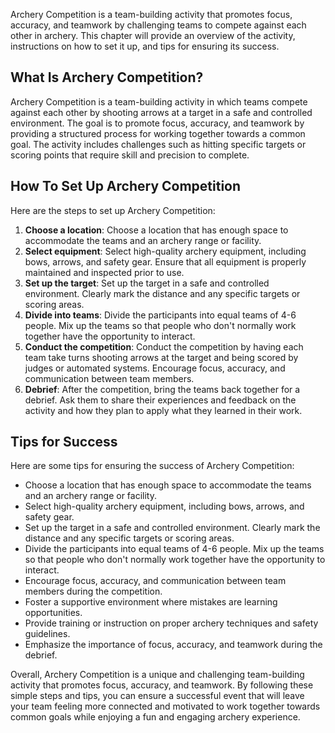 
Archery Competition is a team-building activity that promotes focus, accuracy, and teamwork by challenging teams to compete against each other in archery. This chapter will provide an overview of the activity, instructions on how to set it up, and tips for ensuring its success.

What Is Archery Competition?
----------------------------

Archery Competition is a team-building activity in which teams compete against each other by shooting arrows at a target in a safe and controlled environment. The goal is to promote focus, accuracy, and teamwork by providing a structured process for working together towards a common goal. The activity includes challenges such as hitting specific targets or scoring points that require skill and precision to complete.

How To Set Up Archery Competition
---------------------------------

Here are the steps to set up Archery Competition:

1. **Choose a location**: Choose a location that has enough space to accommodate the teams and an archery range or facility.
2. **Select equipment**: Select high-quality archery equipment, including bows, arrows, and safety gear. Ensure that all equipment is properly maintained and inspected prior to use.
3. **Set up the target**: Set up the target in a safe and controlled environment. Clearly mark the distance and any specific targets or scoring areas.
4. **Divide into teams**: Divide the participants into equal teams of 4-6 people. Mix up the teams so that people who don't normally work together have the opportunity to interact.
5. **Conduct the competition**: Conduct the competition by having each team take turns shooting arrows at the target and being scored by judges or automated systems. Encourage focus, accuracy, and communication between team members.
6. **Debrief**: After the competition, bring the teams back together for a debrief. Ask them to share their experiences and feedback on the activity and how they plan to apply what they learned in their work.

Tips for Success
----------------

Here are some tips for ensuring the success of Archery Competition:

* Choose a location that has enough space to accommodate the teams and an archery range or facility.
* Select high-quality archery equipment, including bows, arrows, and safety gear.
* Set up the target in a safe and controlled environment. Clearly mark the distance and any specific targets or scoring areas.
* Divide the participants into equal teams of 4-6 people. Mix up the teams so that people who don't normally work together have the opportunity to interact.
* Encourage focus, accuracy, and communication between team members during the competition.
* Foster a supportive environment where mistakes are learning opportunities.
* Provide training or instruction on proper archery techniques and safety guidelines.
* Emphasize the importance of focus, accuracy, and teamwork during the debrief.

Overall, Archery Competition is a unique and challenging team-building activity that promotes focus, accuracy, and teamwork. By following these simple steps and tips, you can ensure a successful event that will leave your team feeling more connected and motivated to work together towards common goals while enjoying a fun and engaging archery experience.
